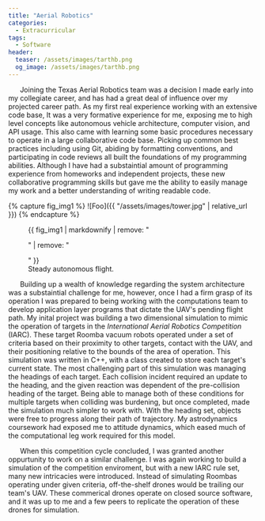 ```yaml
---
title: "Aerial Robotics"
categories:
  - Extracurricular
tags:
  - Software
header:
  teaser: /assets/images/tarthb.png
  og_image: /assets/images/tarthb.png
---
```


&nbsp;&nbsp;&nbsp;&nbsp;&nbsp;&nbsp;Joining the Texas Aerial Robotics team was a decision I made early into my collegiate career, and has had a great deal of influence over my
projected career path. As my first real experience working with an extensive code base, It was a very formative experience for me, exposing me to high level concepts like autonomous vehicle
architecture, computer vision, and API usage. This also came with learning some basic procedures necessary to operate in a large collaborative code base. Picking up common
best practices including using Git, abiding by formatting conventions, and participating in code reviews all built the foundations of my programming abilities. Although I have had a substaintial
amount of programming experience from homeworks and independent projects, these new collaborative programming skills but gave me the ability to easily manage my work and a better understanding of
writing readable code.

{% capture fig_img1 %}
![Foo]({{ "/assets/images/tower.jpg" | relative_url }})
{% endcapture %}

<figure>
  {{ fig_img1 | markdownify | remove: "<p>" | remove: "</p>" }}
  <figcaption>Steady autonomous flight.</figcaption>
</figure>

&nbsp;&nbsp;&nbsp;&nbsp;&nbsp;&nbsp;Building up a wealth of knowledge regarding the system architecture was a substaintial challenge for me, however, once I had a firm grasp of its operation
I was prepared to being working with the computations team to develop application layer programs that dictate the UAV's pending flight path. My inital project was building a two dimensional
simulation to mimic the operation of targets in the *International Aerial Robotics Competition* (IARC). These target Roomba vacuum robots operated under a set of criteria based on their proximity to
other targets, contact with the UAV, and their positioning relative to the bounds of the area of operation. This simulation was written in C++, with a class created to store each target's current
state. The most challenging part of this simulation was managing the headings of each target. Each collision incident required an update to the heading, and the given reaction was dependent of the
pre-collision heading of the target. Being able to manage both of these conditions for multiple targets when colliding was burdening, but once completed, made the simulation much simpler to work with.
With the heading set, objects were free to progress along their path of trajectory. My astrodynamics coursework had exposed me to attitude dynamics, which eased much of the computational leg work
required for this model.

&nbsp;&nbsp;&nbsp;&nbsp;&nbsp;&nbsp;When this competition cycle concluded, I was granted another oppurtunity to work on a similar challenge. I was again working to build a simulation of the competition
enviroment, but with a new IARC rule set, many new intricacies were introduced. Instead of simulating Roombas operating under given criteria, off-the-shelf drones would be trailing our team's UAV.
These commerical drones operate on closed source software, and it was up to me and a few peers to replicate the operation of these drones for simulation.